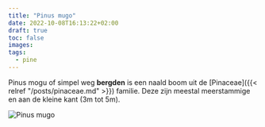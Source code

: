 ```yaml
---
title: "Pinus mugo"
date: 2022-10-08T16:13:22+02:00
draft: true
toc: false
images:
tags:
  - pine
---
```


Pinus mogu of simpel weg **bergden** is een naald boom uit de [Pinaceae]({{< relref "/posts/pinaceae.md" >}}) familie. Deze zijn meestal meerstammige en aan de kleine kant (3m tot 5m).

![Pinus mugo](/img/pinus-mugo.jpg)
